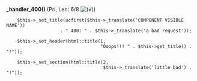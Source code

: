 **_handler_400()** (Pri, Len: 6/8 ![(&radic;)](https://raw.github.com/TheB3Rt0z/schrimp/master/.inc/img/icon_16x16_green_ok.png ""))  
  
		$this->_set_title(ucfirst($this->_translate('COMPONENT VISIBLE NAME'))
                        . " 400: " . $this->_translate('a bad request'));

		$this->_set_header(html::title(1,
                                       "Ooops!!! " . $this->get_title() . "!"));

		$this->_set_section(html::title(2,
                                        $this->_translate('little bad') . "!"));
